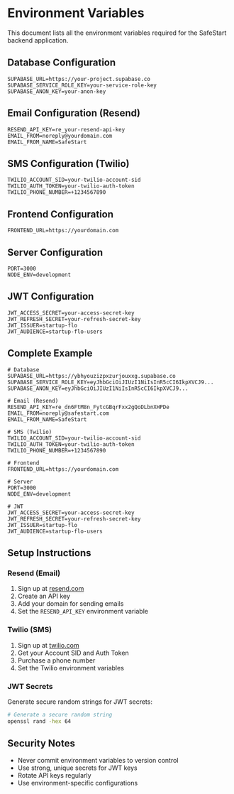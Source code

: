 # Environment Variables

This document lists all the environment variables required for the SafeStart backend application.

## Database Configuration
```
SUPABASE_URL=https://your-project.supabase.co
SUPABASE_SERVICE_ROLE_KEY=your-service-role-key
SUPABASE_ANON_KEY=your-anon-key
```

## Email Configuration (Resend)
```
RESEND_API_KEY=re_your-resend-api-key
EMAIL_FROM=noreply@yourdomain.com
EMAIL_FROM_NAME=SafeStart
```

## SMS Configuration (Twilio)
```
TWILIO_ACCOUNT_SID=your-twilio-account-sid
TWILIO_AUTH_TOKEN=your-twilio-auth-token
TWILIO_PHONE_NUMBER=+1234567890
```

## Frontend Configuration
```
FRONTEND_URL=https://yourdomain.com
```

## Server Configuration
```
PORT=3000
NODE_ENV=development
```

## JWT Configuration
```
JWT_ACCESS_SECRET=your-access-secret-key
JWT_REFRESH_SECRET=your-refresh-secret-key
JWT_ISSUER=startup-flo
JWT_AUDIENCE=startup-flo-users
```

## Complete Example
```env
# Database
SUPABASE_URL=https://ybhyouzizpxzurjouxxg.supabase.co
SUPABASE_SERVICE_ROLE_KEY=eyJhbGciOiJIUzI1NiIsInR5cCI6IkpXVCJ9...
SUPABASE_ANON_KEY=eyJhbGciOiJIUzI1NiIsInR5cCI6IkpXVCJ9...

# Email (Resend)
RESEND_API_KEY=re_dn6FtM8n_FytcGBqrFxx2gQoDLbnXHPDe
EMAIL_FROM=noreply@safestart.com
EMAIL_FROM_NAME=SafeStart

# SMS (Twilio)
TWILIO_ACCOUNT_SID=your-twilio-account-sid
TWILIO_AUTH_TOKEN=your-twilio-auth-token
TWILIO_PHONE_NUMBER=+1234567890

# Frontend
FRONTEND_URL=https://yourdomain.com

# Server
PORT=3000
NODE_ENV=development

# JWT
JWT_ACCESS_SECRET=your-access-secret-key
JWT_REFRESH_SECRET=your-refresh-secret-key
JWT_ISSUER=startup-flo
JWT_AUDIENCE=startup-flo-users
```

## Setup Instructions

### Resend (Email)
1. Sign up at [resend.com](https://resend.com)
2. Create an API key
3. Add your domain for sending emails
4. Set the `RESEND_API_KEY` environment variable

### Twilio (SMS)
1. Sign up at [twilio.com](https://twilio.com)
2. Get your Account SID and Auth Token
3. Purchase a phone number
4. Set the Twilio environment variables

### JWT Secrets
Generate secure random strings for JWT secrets:
```bash
# Generate a secure random string
openssl rand -hex 64
```

## Security Notes
- Never commit environment variables to version control
- Use strong, unique secrets for JWT keys
- Rotate API keys regularly
- Use environment-specific configurations 